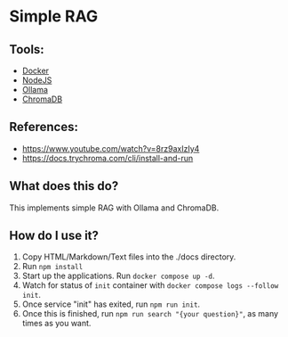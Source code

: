 # Simple RAG

## Tools:
- [Docker](https://docker.com/)
- [NodeJS](https://nodejs.org/)
- [Ollama](https://ollama.com/)
- [ChromaDB](https://docs.trychroma.com)

## References: 
- https://www.youtube.com/watch?v=8rz9axIzIy4
- https://docs.trychroma.com/cli/install-and-run

## What does this do?
This implements simple RAG with Ollama and ChromaDB.

## How do I use it?
1) Copy HTML/Markdown/Text files into the ./docs directory.
2) Run `npm install`
3) Start up the applications. Run `docker compose up -d`. 
4) Watch for status of `init` container with `docker compose logs --follow init`.
5) Once service "init" has exited, run `npm run init`.
6) Once this is finished, run `npm run search "{your question}"`, as many times as you want.
